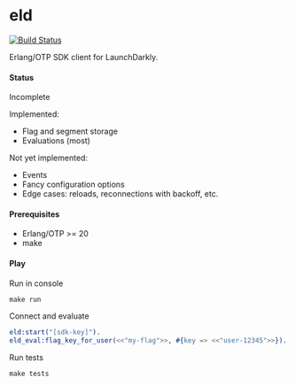 # eld

[![Build Status](https://travis-ci.org/unix1/eld.svg?branch=master)](https://travis-ci.org/unix1/eld)

Erlang/OTP SDK client for LaunchDarkly.

#### Status
Incomplete

Implemented:
- Flag and segment storage
- Evaluations (most)

Not yet implemented:
- Events
- Fancy configuration options
- Edge cases: reloads, reconnections with backoff, etc.

#### Prerequisites

- Erlang/OTP >= 20
- make

#### Play

Run in console
```dtd
make run
```

Connect and evaluate
```erlang
eld:start("[sdk-key]").
eld_eval:flag_key_for_user(<<"my-flag">>, #{key => <<"user-12345">>}).
```

Run tests
```dtd
make tests
```
